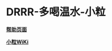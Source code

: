 # DRRR-多喝温水-小粒

[**帮助页面**](https://docs.qq.com/sheet/DVkVCWFFueUVFcXNB)

[**小粒WiKi**](https://drrr.wiki/@%E5%B0%8F%E7%B2%92)

